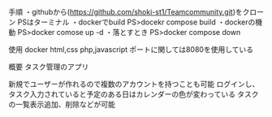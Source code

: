 手順
・githubから(https://github.com/shoki-st1/Teamcommunity.git)をクローン
PSはターミナル
・dockerでbuild
PS>docekr compose build
・dockerの機動
PS>docker comose up -d
・落とすとき
PS>docker compose down


使用
docker
html,css
php,javascript
ポートに関しては8080を使用している

概要
タスク管理のアプリ

新規でユーザーが作れるので複数のアカウントを持つことも可能
ログインし、タスク入力されていると予定のある日はカレンダーの色が変わっている
タスクの一覧表示追加、削除などが可能